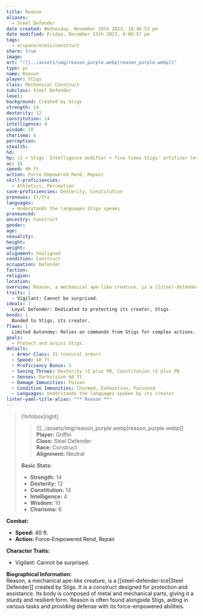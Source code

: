 ```yaml
---
title: Reason
aliases:
  - Steel Defender
date created: Wednesday, November 29th 2023, 10:46:53 pm
date modified: Friday, December 15th 2023, 9:09:57 pm
tags:
  - erspace/ermis/construct
share: true
image: 
art: "![[../assets/img/reason_purple.webp|reason_purple.webp]]"
type: pc
name: Reason
player: Stigs
class: Mechanical Construct
subclass: Steel Defender
level: 
background: Created by Stigs
strength: 14
dexterity: 12
constitution: 14
intelligence: 4
wisdom: 10
charisma: 6
perception: 
stealth: 
hd: 
hp: (2 + Stigs' Intelligence modifier + five times Stigs' artificer level)
ac: 15
speed: 40 ft.
action: Force-Empowered Rend, Repair
skill-proficiencies:
  - Athletics, Perception
save-proficiencies: Dexterity, Constitution
pronouns: It/Its
languages:
  - Understands the languages Stigs speaks
pronounced: 
ancestry: Construct
gender: 
age: 
sexuality: 
height: 
weight: 
alignment: Unaligned
condition: Construct
occupation: Defender
faction: 
religion: 
location: 
overview: Reason, a mechanical ape-like creature, is a [[steel-defender-tce|Steel Defender]] created by Stigs. It is a construct designed for protection and assistance. Its body is composed of metal and mechanical parts, giving it a sturdy and resilient form. Reason is often found alongside Stigs, aiding in various tasks and providing defense with its force-empowered abilities.
traits: |
  - Vigilant: Cannot be surprised.
ideals: |
  Loyal Defender: Dedicated to protecting its creator, Stigs.
bonds: |
  Bonded to Stigs, its creator.
flaws: |
  Limited Autonomy: Relies on commands from Stigs for complex actions.
goals:
  - Protect and assist Stigs.
details:
  - Armor Class: 15 (natural armor)
  - Speed: 40 ft.
  - Proficiency Bonus: 2
  - Saving Throws: Dexterity +1 plus PB, Constitution +2 plus PB
  - Senses: Darkvision 60 ft.
  - Damage Immunities: Poison
  - Condition Immunities: Charmed, Exhaustion, Poisoned
  - Languages: Understands the languages spoken by its creator
linter-yaml-title-alias: "**`Reason`**"
---
```




> [!infobox|right]  
> >![[../assets/img/reason_purple.webp|reason_purple.webp]]  
> **Player:** Griffin  
> **Class:** Steel Defender  
> **Race:** Construct  
> **Alignment:** Neutral 
>
> **Basic Stats:**
> - **Strength:** 14
> - **Dexterity:** 12
> - **Constitution:** 14
> - **Intelligence:** 4
> - **Wisdom:** 10
> - **Charisma:** 6

**Combat:**

- **Speed:** 40 ft.
- **Action:** Force-Empowered Rend, Repair

**Character Traits:**  
- Vigilant: Cannot be surprised.


**Biographical Information:**  
Reason, a mechanical ape-like creature, is a [[steel-defender-tce|Steel Defender]] created by Stigs. It is a construct designed for protection and assistance. Its body is composed of metal and mechanical parts, giving it a sturdy and resilient form. Reason is often found alongside Stigs, aiding in various tasks and providing defense with its force-empowered abilities.